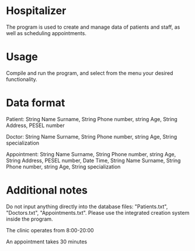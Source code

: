 # Hospitalizer
The program is used to create and manage data of patients and staff, as well as scheduling appointments.

# Usage
Compile and run the program, and select from the menu your desired functionality.

# Data format
Patient:
String Name Surname, String Phone number, string Age, String Address, PESEL number

Doctor:
String Name Surname, String Phone number, string Age, String specialization

Appointment:
String Name Surname, String Phone number, string Age, String Address, PESEL number, Date Time, String Name Surname, String Phone number, string Age, String specialization

# Additional notes
Do not input anything directly into the database files: "Patients.txt", "Doctors.txt", "Appointments.txt". Please use the integrated creation system inside the program.

The clinic operates from 8:00-20:00

An appointment takes 30 minutes
